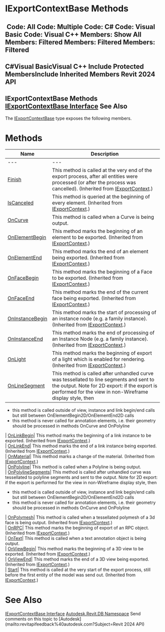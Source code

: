 # IExportContextBase Methods

﻿
 Code: All Code: Multiple Code: C# Code: Visual Basic Code: Visual C++  Members: Show All Members: Filtered Members: Filtered Members: Filtered   
---  
C#Visual BasicVisual C++
Include Protected MembersInclude Inherited Members
Revit 2024 API  
---  
IExportContextBase Methods  
[IExportContextBase Interface](6691ecd5-a88a-1f58-7a71-a8f6233b6c51.md "IExportContextBase Interface") See Also  
---  
The [IExportContextBase](6691ecd5-a88a-1f58-7a71-a8f6233b6c51.md "IExportContextBase Interface") type exposes the following members.
# Methods
| Name | Description |
| --- | --- |
| --- | --- | --- |
| [Finish](68714169-e994-41e3-f1c6-8f929b40565f.md "Finish Method") | This method is called at the very end of the export process, after all entities were processed (or after the process was cancelled).  (Inherited from [IExportContext](7d0dc6df-db0e-6a07-3b42-8dde1bedb3c1.md "IExportContext Interface").) |
| [IsCanceled](31f0b662-81a1-89b8-ab2a-0de99af3b753.md "IsCanceled Method") | This method is queried at the beginning of every element.  (Inherited from [IExportContext](7d0dc6df-db0e-6a07-3b42-8dde1bedb3c1.md "IExportContext Interface").) |
| [OnCurve](6306ac1d-c259-5617-f71b-c13e54e5af0d.md "OnCurve Method") | This method is called when a Curve is being output. |
| [OnElementBegin](d218b0b3-bb24-0f73-806c-2ef90b16d882.md "OnElementBegin Method") | This method marks the beginning of an element to be exported.  (Inherited from [IExportContext](7d0dc6df-db0e-6a07-3b42-8dde1bedb3c1.md "IExportContext Interface").) |
| [OnElementEnd](14aeeee7-9389-d7fc-5a40-2b7541ce95d1.md "OnElementEnd Method") | This method marks the end of an element being exported.  (Inherited from [IExportContext](7d0dc6df-db0e-6a07-3b42-8dde1bedb3c1.md "IExportContext Interface").) |
| [OnFaceBegin](9a9f37ae-c8c2-7355-2c3b-f26762951f1d.md "OnFaceBegin Method") | This method marks the beginning of a Face to be exported.  (Inherited from [IExportContext](7d0dc6df-db0e-6a07-3b42-8dde1bedb3c1.md "IExportContext Interface").) |
| [OnFaceEnd](49e6eaf6-80e3-53bd-14c2-8fe999afb70b.md "OnFaceEnd Method") | This method marks the end of the current face being exported.  (Inherited from [IExportContext](7d0dc6df-db0e-6a07-3b42-8dde1bedb3c1.md "IExportContext Interface").) |
| [OnInstanceBegin](2db35bdb-8d14-a015-9bfb-9283f503edab.md "OnInstanceBegin Method") | This method marks the start of processing of an instance node (e.g. a family instance).  (Inherited from [IExportContext](7d0dc6df-db0e-6a07-3b42-8dde1bedb3c1.md "IExportContext Interface").) |
| [OnInstanceEnd](d1340660-fcc9-3bfd-58fb-8d114aa39517.md "OnInstanceEnd Method") | This method marks the end of processing of an Instance Node (e.g. a family instance).  (Inherited from [IExportContext](7d0dc6df-db0e-6a07-3b42-8dde1bedb3c1.md "IExportContext Interface").) |
| [OnLight](d56129ca-950b-34fc-89ac-f0fb2e7fe9f2.md "OnLight Method") | This method marks the beginning of export of a light which is enabled for rendering.  (Inherited from [IExportContext](7d0dc6df-db0e-6a07-3b42-8dde1bedb3c1.md "IExportContext Interface").) |
| [OnLineSegment](5fe0cee4-825b-9828-2c45-5e4c5019bc37.md "OnLineSegment Method") | This method is called after unhandled curve was tessellated to line segments and sent to the output. Note for 2D export: if the export is performed for the view in non-Wireframe display style, then |

  * this method is called outside of view, instance and link begin/end calls but still between OnElementBegin2D/OnElementEnd2D calls
  * this method is never called for annotation elements, i.e. their geometry should be processed in methods OnCurve and OnPolyline

  
| [OnLinkBegin](40d99b4a-e6aa-42d7-18ff-b546d1a5154e.md "OnLinkBegin Method")|  This method marks the beginning of a link instance to be exported.  (Inherited from [IExportContext](7d0dc6df-db0e-6a07-3b42-8dde1bedb3c1.md "IExportContext Interface").)  
| [OnLinkEnd](e6680c8d-bfb3-f873-3e3d-24aa8b29061e.md "OnLinkEnd Method")|  This method marks the end of a link instance being exported.  (Inherited from [IExportContext](7d0dc6df-db0e-6a07-3b42-8dde1bedb3c1.md "IExportContext Interface").)  
| [OnMaterial](9d2dc6b3-21a7-5362-2bf5-2cb11b42c2d4.md "OnMaterial Method")|  This method marks a change of the material.  (Inherited from [IExportContext](7d0dc6df-db0e-6a07-3b42-8dde1bedb3c1.md "IExportContext Interface").)  
| [OnPolyline](12a8d0af-f3e2-e5f3-aa19-797adebaff2b.md "OnPolyline Method")|  This method is called when a Polyline is being output.   
| [OnPolylineSegments](c3891505-dd89-50d4-519e-5380af669325.md "OnPolylineSegments Method")|  This method is called after unhandled curve was tessellated to polyline segments and sent to the output. Note for 2D export: if the export is performed for the view in non-Wireframe display style, then 
  * this method is called outside of view, instance and link begin/end calls but still between OnElementBegin2D/OnElementEnd2D calls
  * this method is never called for annotation elements, i.e. their geometry should be processed in methods OnCurve and OnPolyline

  
| [OnPolymesh](6a060c37-3225-217e-b150-2eaea3a22c29.md "OnPolymesh Method")|  This method is called when a tessellated polymesh of a 3d face is being output.  (Inherited from [IExportContext](7d0dc6df-db0e-6a07-3b42-8dde1bedb3c1.md "IExportContext Interface").)  
| [OnRPC](f84574d9-ef15-c317-c6dd-91304a0c174c.md "OnRPC Method")|  This method marks the beginning of export of an RPC object.  (Inherited from [IExportContext](7d0dc6df-db0e-6a07-3b42-8dde1bedb3c1.md "IExportContext Interface").)  
| [OnText](008311bb-c88d-3c22-dc06-f34a59f8329c.md "OnText Method")|  This method is called when a text annotation object is being output.   
| [OnViewBegin](959602b7-5257-d2c1-2c00-0b7649f145f5.md "OnViewBegin Method")|  This method marks the beginning of a 3D view to be exported.  (Inherited from [IExportContext](7d0dc6df-db0e-6a07-3b42-8dde1bedb3c1.md "IExportContext Interface").)  
| [OnViewEnd](5df27a2c-ae84-2d1d-635e-107ec0525ebb.md "OnViewEnd Method")|  This method marks the end of a 3D view being exported.  (Inherited from [IExportContext](7d0dc6df-db0e-6a07-3b42-8dde1bedb3c1.md "IExportContext Interface").)  
| [Start](2d93c3c6-c826-cd70-dc0a-b94f66324c35.md "Start Method")|  This method is called at the very start of the export process, still before the first entity of the model was send out.  (Inherited from [IExportContext](7d0dc6df-db0e-6a07-3b42-8dde1bedb3c1.md "IExportContext Interface").)  
# See Also
[IExportContextBase Interface](6691ecd5-a88a-1f58-7a71-a8f6233b6c51.md "IExportContextBase Interface")
[Autodesk.Revit.DB Namespace](87546ba7-461b-c646-cbb1-2cb8f5bff8b2.md "Autodesk.Revit.DB Namespace")
Send comments on this topic to [Autodesk](mailto:revitapifeedback%40autodesk.com?Subject=Revit 2024 API)